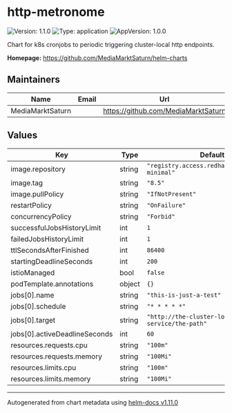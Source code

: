 # http-metronome

![Version: 1.1.0](https://img.shields.io/badge/Version-1.1.0-informational?style=flat-square) ![Type: application](https://img.shields.io/badge/Type-application-informational?style=flat-square) ![AppVersion: 1.0.0](https://img.shields.io/badge/AppVersion-1.0.0-informational?style=flat-square)

Chart for k8s cronjobs to periodic triggering cluster-local http endpoints.

**Homepage:** <https://github.com/MediaMarktSaturn/helm-charts>

## Maintainers

| Name | Email | Url |
| ---- | ------ | --- |
| MediaMarktSaturn |  | <https://github.com/MediaMarktSaturn> |

## Values

| Key | Type | Default | Description |
|-----|------|---------|-------------|
| image.repository | string | `"registry.access.redhat.com/ubi8/ubi-minimal"` |  |
| image.tag | string | `"8.5"` |  |
| image.pullPolicy | string | `"IfNotPresent"` |  |
| restartPolicy | string | `"OnFailure"` |  |
| concurrencyPolicy | string | `"Forbid"` |  |
| successfulJobsHistoryLimit | int | `1` |  |
| failedJobsHistoryLimit | int | `1` |  |
| ttlSecondsAfterFinished | int | `86400` |  |
| startingDeadlineSeconds | int | `200` |  |
| istioManaged | bool | `false` |  |
| podTemplate.annotations | object | `{}` |  |
| jobs[0].name | string | `"this-is-just-a-test"` |  |
| jobs[0].schedule | string | `"* * * * *"` |  |
| jobs[0].target | string | `"http://the-cluster-local-service/the-path"` |  |
| jobs[0].activeDeadlineSeconds | int | `60` |  |
| resources.requests.cpu | string | `"100m"` |  |
| resources.requests.memory | string | `"100Mi"` |  |
| resources.limits.cpu | string | `"100m"` |  |
| resources.limits.memory | string | `"100Mi"` |  |

----------------------------------------------
Autogenerated from chart metadata using [helm-docs v1.11.0](https://github.com/norwoodj/helm-docs/releases/v1.11.0)
